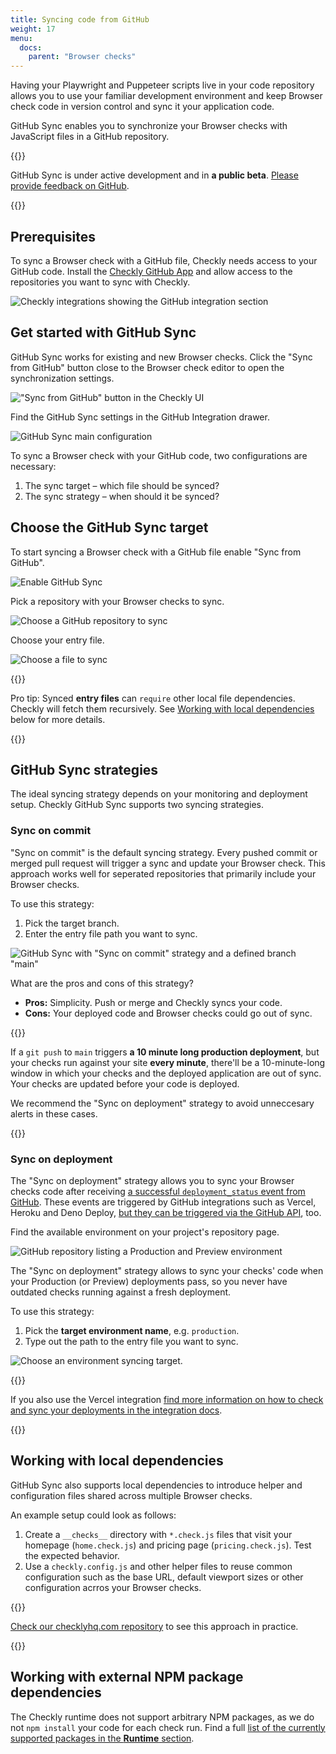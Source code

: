 ```yaml
---
title: Syncing code from GitHub
weight: 17
menu:
  docs:
    parent: "Browser checks"
---
```


Having your Playwright and Puppeteer scripts live in your code repository allows you to use your familiar development environment and keep Browser check code in version control and sync it your application code.

GitHub Sync enables you to synchronize your Browser checks with JavaScript files in a GitHub repository.

{{<info >}}

GitHub Sync is under active development and in **a public beta**. [Please provide feedback on GitHub](https://github.com/orgs/checkly/discussions/2).

{{</info >}}

## Prerequisites

To sync a Browser check with a GitHub file, Checkly needs access to your GitHub code. Install the [Checkly GitHub App](https://app.checklyhq.com/settings/account/integrations) and allow access to the repositories you want to sync with Checkly.

![Checkly integrations showing the GitHub integration section](/docs/images/browser-checks/gh-sync-add-github-integration.png)

## Get started with GitHub Sync

GitHub Sync works for existing and new Browser checks. Click the "Sync from GitHub" button close to the Browser check editor to open the synchronization settings.

!["Sync from GitHub" button in the Checkly UI](/docs/images/browser-checks/gh-sync-editor-enable.png)

Find the GitHub Sync settings in the GitHub Integration drawer.

![GitHub Sync main configuration](/docs/images/browser-checks/gh-sync-overview.png)

To sync a Browser check with your GitHub code, two configurations are necessary:

1. The sync target – which file should be synced?
2. The sync strategy – when should it be synced?

## Choose the GitHub Sync target

To start syncing a Browser check with a GitHub file enable "Sync from GitHub".

![Enable GitHub Sync](/docs/images/browser-checks/gh-sync-enable-sync.png)

Pick a repository with your Browser checks to sync.

![Choose a GitHub repository to sync](/docs/images/browser-checks/gh-sync-pick-a-repo.png)

Choose your entry file.

![Choose a file to sync](/docs/images/browser-checks/gh-sync-choose-a-file.png)

{{<info >}}

Pro tip: Synced **entry files** can `require` other local file dependencies. Checkly will fetch them recursively.
See [Working with local dependencies](#working-with-local-dependencies) below for more details.

{{</info >}}

## GitHub Sync strategies

The ideal syncing strategy depends on your monitoring and deployment setup. Checkly GitHub Sync supports two syncing strategies.

### Sync on commit

"Sync on commit" is the default syncing strategy. Every pushed commit or merged pull request will trigger a sync and update your Browser check. This approach works well for seperated repositories that primarily include your Browser checks.

To use this strategy:

1. Pick the target branch.
2. Enter the entry file path you want to sync.

![GitHub Sync with "Sync on commit" strategy and a defined branch "main"](/docs/images/browser-checks/gh-sync-sync-on-commit.png)

What are the pros and cons of this strategy?

- **Pros:** Simplicity. Push or merge and Checkly syncs your code.
- **Cons:** Your deployed code and Browser checks could go out of sync.

{{<info >}}

If a `git push` to `main` triggers **a 10 minute long production deployment**, but your checks run against your site **every minute**, there'll be a 10-minute-long window in which your checks and the deployed application are out of sync. Your checks are updated before your code is deployed.

We recommend the "Sync on deployment" strategy to avoid unneccesary alerts in these cases.

{{</info >}}

### Sync on deployment

The "Sync on deployment" strategy allows you to sync your Browser checks code after receiving [a successful `deployment_status` event from GitHub](https://docs.github.com/en/developers/webhooks-and-events/webhooks/webhook-events-and-payloads#deployment_status). These events are triggered by GitHub integrations such as Vercel, Heroku and Deno Deploy, [but they can be triggered via the GitHub API](/docs/browser-checks/github-code-sync-api/), too.

Find the available environment on your project's repository page.

![GitHub repository listing a Production and Preview environment](/docs/images/browser-checks/gh-sync-gh-environments.png)

The "Sync on deployment" strategy allows to sync your checks' code when your Production (or Preview) deployments pass, so you never have outdated checks running against a fresh deployment.

To use this strategy:

1. Pick the **target environment name**, e.g. `production`.
2. Type out the path to the entry file you want to sync.

![Choose an environment syncing target.](/docs/images/browser-checks/gh-sync-sync-on-deploy.png)

{{<info >}}

If you also use the Vercel integration [find more information on how to check and sync your deployments in the integration docs](/docs/cicd/vercel/).

{{</info >}}

## Working with local dependencies

GitHub Sync also supports local dependencies to introduce helper and configuration files shared across multiple Browser checks.

An example setup could look as follows:

1. Create a `__checks__` directory with `*.check.js` files that visit your homepage (`home.check.js`) and
pricing page (`pricing.check.js`). Test the expected behavior.
2. Use a `checkly.config.js` and other helper files to reuse common configuration such as the base URL, default viewport sizes or other configuration acrros your Browser checks.

{{<info >}}

[Check our checklyhq.com repository](https://github.com/checkly/checklyhq.com/tree/main/__checks__) to see this approach in practice.

{{</info >}}

## Working with external NPM package dependencies

The Checkly runtime does not support arbitrary NPM packages, as we do not `npm install` your code for each check run.
Find a full [list of the currently supported packages in the **Runtime** section](/docs/runtimes/specs/#npm-packages).

